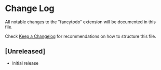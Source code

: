 # Change Log

All notable changes to the "fancytodo" extension will be documented in this file.

Check [Keep a Changelog](http://keepachangelog.com/) for recommendations on how to structure this file.

## [Unreleased]

- Initial release